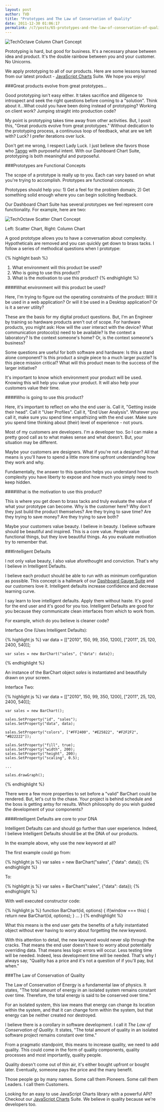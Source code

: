 ```yaml
---
layout: post
author: TVD
title: "Prototypes and The Law of Conservation of Quality"
date: 2011-12-30 01:06:17
permalink: /c7/posts/65-prototypes-and-the-law-of-conservation-of-quality
---
```


<img src="http://techoctave.com/c7/static/column-chart-concept.png" alt="TechOctave Column Chart Concept"/>

Prototyping is hard, but good for business. It's a necessary phase between idea and product. It's the double rainbow between you and your customer. No Unicorns.

We apply prototyping to all of our products. Here are some lessons learned from our latest product - [JavaScript Charts][1] Suite. We hope you enjoy!


###Great products evolve from great prototypes...

Good prototyping isn't easy either. It takes sacrifice and diligence to introspect and seek the right questions before coming to a "solution". Think about it...What could you have been doing instead of prototyping? Working on client work? Jumping straight into production code?

My point is prototyping takes time away from other activities. But, I posit this, "Great products evolve from great prototypes." Without dedication to the prototyping process, a continuous loop of feedback, what are we left with? Luck? I prefer iterations over luck.

Don't get me wrong, I respect Lady Luck. I just believe she favors those who [Tango][2] with purposeful intent. With our Dashboard Chart Suite, prototyping is both meaningful and purposeful.

###Prototypes are Functional Concepts

The scope of a prototype is really up to you. Each can vary based on what you're trying to accomplish. Prototypes are functional concepts.

Prototypes should help you: 1) Get a feel for the problem domain; 2) Get something solid enough where you can begin soliciting feedback.

Our Dashboard Chart Suite has several prototypes we feel represent core functionality. For example, here are two:

<img src="http://techoctave.com/c7/static/scatter-chart-concept.png" alt="TechOctave Scatter Chart Concept"/>

Left: Scatter Chart, Right: Column Chart

A good prototype allows you to have a conversation about complexity. Hypotheticals are removed and you can quickly get down to brass tacks. I follow a series of methodical questions when I prototype:

{% highlight bash %}
 1. What environment will this product be used? 
 2. Who is going to use this product?
 3. What is the motivation to use this product?
{% endhighlight %}

####What environment will this product be used?

Here, I'm trying to figure out the operating constraints of the product: Will it be used in a web application? Or will it be used in a Desktop application? Or is it a server utility?

These are the basis for my digital product questions. But, I'm an Engineer by training so hardware products aren't out of scope. For hardware products, you might ask: How will the user interact with the device? What communication protocol(s) need to be available? Is the context a laboratory? Is the context someone's home? Or, is the context someone's business?

Some questions are useful for both software and hardware: Is this a stand alone component? Is this product a single piece to a much larger puzzle? Is this piece mission critical? What will this product mean to the success of the larger initiative?

It's important to know which environment your product will be used. Knowing this will help you value your product. It will also help your customers value their time.

####Who is going to use this product?

Here, it's important to reflect on who the end user is. Call it, "Getting inside their head". Call it "User Profiles". Call it, "End User Analysis". Whatever you call it, make sure you spend time empathizing with the end user. Make sure you spend time thinking about (their) level of experience - not yours.

Most of my customers are developers. I'm a developer too. So I can make a pretty good call as to what makes sense and what doesn't. But, your situation may be different.

Maybe your customers are designers. What if you're not a designer? All that means is you'll have to spend a little more time upfront understanding how they work and why.

Fundamentally, the answer to this question helps you understand how much complexity you have liberty to expose and how much you simply need to keep hidden.

####What is the motivation to use this product?

This is where you get down to brass tacks and truly evaluate the value of what your prototype can become. Why is the customer here? Why don't they just build the product themselves? Are they trying to save time? Are they trying to save money? Are they trying to save both?

Maybe your customers value beauty. I believe in beauty. I believe software should be beautiful and inspired. This is a core value. People value functional things, but they love beautiful things. As you evaluate motivation try to remember that.

###Intelligent Defaults

I not only value beauty, I also value aforethought and conviction. That's why I believe in Intelligent Defaults.

I believe each product should be able to run with as minimum configuration as possible. This concept is a hallmark of our [Dashboard Gauge Suite][3] and our customers love it. Intelligent defaults increase confidence and decrease learning curve.

I say learn to love intelligent defaults. Apply them without haste. It's good for the end user and it's good for you too. Intelligent Defaults are good for you because they communicate clean interfaces from which to work from.

For example, which do you believe is cleaner code?

Interface One (Uses Intelligent Defaults):

{% highlight js %}
    var data = [["2010", 150, 99, 350, 1200],
                ["2011", 25, 120, 2400, 540]];
    
    var sales = new BarChart("sales", {"data": data});
{% endhighlight %}

An instance of the BarChart object *sales* is instantiated and beautifully drawn on your screen.

Interface Two:

{% highlight js %}
    var data = [["2010", 150, 99, 350, 1200],
                ["2011", 25, 120, 2400, 540]];
    
    var sales = new BarChart();
    
    sales.SetProperty("id", "sales");
    sales.SetProperty("data", data);
    
    sales.SetProperty("colors", ["#FF2400", "#E25822", "#F2F2F2", "#B22222"]);
    
    sales.SetProperty("fill", true);
    sales.SetProperty("width", 200);
    sales.SetProperty("height", 200);
    sales.SetProperty("scaling", 0.5);

    ...
    
    sales.drawGraph();
{% endhighlight %}

There were a few more properties to set before a "valid" BarChart could be rendered. But, let's cut to the chase. Your project is behind schedule and the boss is getting antsy for results. Which philosophy do you wish guided the development of your components?

####Intelligent Defaults are core to your DNA

Intelligent Defaults can and should go further than user experience. Indeed, I believe Intelligent Defaults should be at the DNA of our products.

In the example above, why use the new keyword at all?

The first example could go from:

{% highlight js %}
    var sales = new BarChart("sales", {"data": data});
{% endhighlight %}

To:

{% highlight js %}
    var sales = BarChart("sales", {"data": data});
{% endhighlight %}

With well executed constructor code:

{% highlight js %}
    function BarChart(id, options) {
       if(window === this) {
          return new BarChart(id, options);
       }
       ...
    }
{% endhighlight %}

What this means is the end user gets the benefits of a fully instantiated object without ever having to worry about forgetting the *new* keyword.

With this attention to detail, the new keyword would never slip through the cracks. That means the end user doesn't have to worry about potentially overriding data. That means less logic errors will occur. Less testing time will be needed. Indeed, less development time will be needed. That's why I always say, "Quality has a price and it's not a question of if you'll pay, but when."

###The Law of Conservation of Quality

The Law of Conservation of Energy is a fundamental law of physics. It states, "The total amount of energy in an isolated system remains constant over time. Therefore, the total energy is said to be conserved over time."

For an isolated system, this law means that energy can change its location within the system, and that it can change form within the system, but that energy can be neither created nor destroyed.

I believe there is a corollary in software development. I call it *The Law of Conservation of Quality*. It states, "The total amount of quality in an isolated software project remains constant over time."

From a pragmatic standpoint, this means to increase quality, we need to add quality. This could come in the form of quality components, quality processes and most importantly, quality people.

Quality doesn't come out of thin air, it's either bought upfront or bought later. Eventually, someone pays the price and the many benefit.

Those people go by many names. Some call them Pioneers. Some call them Leaders. I call them Customers.

Looking for an easy to use JavaScript Charts library with a powerful API? Checkout our [JavaScript Charts][4] Suite. We believe in quality because we're developers too.


  [1]: http://techoctave.com/charts
  [2]: http://techoctave.com/c7/posts/63-libertango
  [3]: http://techoctave.com/gauges
  [4]: http://techoctave.com/charts 
